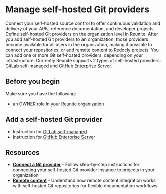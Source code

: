 # Manage self-hosted Git providers

Connect your self-hosted source control to offer continuous validation and delivery of your APIs, reference documentation, and developer projects.
Define self-hosted Git providers on the organization level in Reunite.
After you add self-hosted Git providers to an organization, those providers become available for all users in the organization, making it possible to connect your repositories, or add remote content to Redocly projects.
You can add one or more Git self-hosted providers, depending on your infrastructure.
Currently Reunite supports 2 types of self-hosted providers: GitLab self-managed and GitHub Enterprise Server.

## Before you begin

Make sure you have the following:

- an OWNER role in your Reunite organization

## Add a self-hosted Git provider

- Instruction for [GitLab self-managed](./self-hosted/gitlab.md)
- Instruction for [GitHub Enterprise Server](./self-hosted/github.md)

## Resources

- **[Connect a Git provider](./connect-git-provider.md)** - Follow step-by-step instructions for connecting your self-hosted Git provider instance to projects in your organization
- **[Remote content](../remote-content/remote-content.md)** - Understand how remote content integration works with self-hosted Git repositories for flexible documentation workflows
